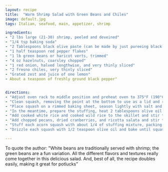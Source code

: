 ```yaml
---
layout: recipe
title:  "Warm Shrimp Salad with Green Beans and Chiles"
image: default.jpg
tags: Italian, seafood, main, appetizer, shrimp

ingredients: 
- "2 lbs large (21-30) shrimp, peeled and deveined"
- "1/4 tsp baking soda"
- "2 Tablespoons black olive paste (can be made by just pureeing black olives in a food processor--pit them first!)"
- "1 half teaspoon red pepper flakes"
- "1 lb green beans or haricot verts, trimmed"
- "4 oz hazelnuts, coarsley chopped"
- "1 red onion, halved lengthwise, and very thinly sliced"
- "2 fresno chiles, very thinly sliced"
- "Grated zest and juice of one lemon"
- About a teaspoon of freshly ground black pepper"


directions:
- "Adjust oven rack to middle position and preheat oven to 375°F (190°C)."
- "Clean squash, removing the point at the bottom to use as a lid and removing all seeds and fibers.  "
- "Place squash on a rimmed baking sheet, season lightly with salt and pepper, and drizzle each squash with 1/2 teaspoon olive oil. Bake for 45 minutes, then remove from oven."
- "In the meantime, prepare the stuffing, heat 2 tablespoons olive oil in a large cast iron skillet over medium heat until shimmering. Add onion, garlic and thyme and cook, stirring occasionally, until onion sweats but does not brown, about 4 minutes." 
- "Add cooked white rice and cooked wild rice to the skillet and stir to combine. "
- "Add chopped pecans, dried cranberries, and ricotta salata and stir to combine. Season to taste with salt and pepper."
- "Stuff each acorn squash with about 1/4 of stuffing mixture, packing stuffing into squash cavity and mounding it slightly."
- "Drizzle each squash with 1/2 teaspoon olive oil and bake until squash is tender and stuffing browns slightly, about 40 minutes."

---
```

To quote the author: \"White beans are traditionally served with shrimp; the green beans are a fun variation.  All the different flavors and textures really come together in this delicious salad.  And, best of all, the recipe doubles easily, making it great for potlucks\"
